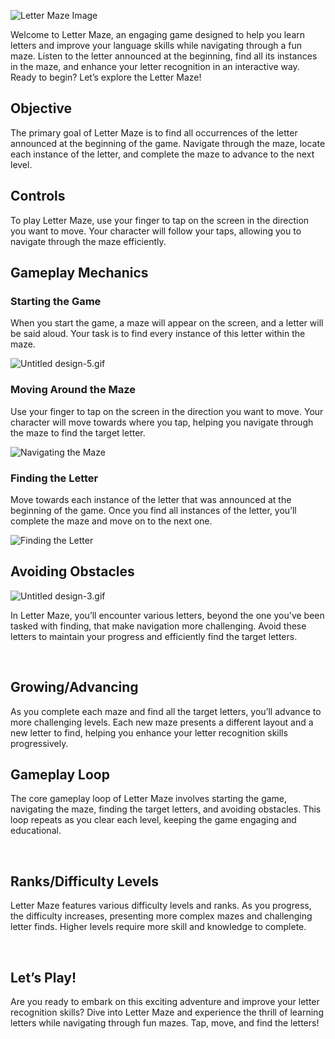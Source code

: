 ![Letter Maze Image](https://help.studycat.com/hc/article_attachments/34917832623897)


Welcome to Letter Maze, an engaging game designed to help you learn letters and improve your language skills while navigating through a fun maze. Listen to the letter announced at the beginning, find all its instances in the maze, and enhance your letter recognition in an interactive way. Ready to begin? Let’s explore the Letter Maze!


## Objective


The primary goal of Letter Maze is to find all occurrences of the letter announced at the beginning of the game. Navigate through the maze, locate each instance of the letter, and complete the maze to advance to the next level.


## Controls


To play Letter Maze, use your finger to tap on the screen in the direction you want to move. Your character will follow your taps, allowing you to navigate through the maze efficiently.


## Gameplay Mechanics


### Starting the Game


When you start the game, a maze will appear on the screen, and a letter will be said aloud. Your task is to find every instance of this letter within the maze.


![Untitled design-5.gif](https://help.studycat.com/hc/article_attachments/35079949007769)


### Moving Around the Maze


Use your finger to tap on the screen in the direction you want to move. Your character will move towards where you tap, helping you navigate through the maze to find the target letter.


![Navigating the Maze](https://help.studycat.com/hc/article_attachments/34917832629785)


### Finding the Letter


Move towards each instance of the letter that was announced at the beginning of the game. Once you find all instances of the letter, you’ll complete the maze and move on to the next one.


![Finding the Letter](https://help.studycat.com/hc/article_attachments/34917832631321)


## Avoiding Obstacles


![Untitled design-3.gif](https://help.studycat.com/hc/article_attachments/35076983481369)


In Letter Maze, you’ll encounter various letters, beyond the one you've been tasked with finding, that make navigation more challenging. Avoid these letters to maintain your progress and efficiently find the target letters.


 


## Growing/Advancing


As you complete each maze and find all the target letters, you’ll advance to more challenging levels. Each new maze presents a different layout and a new letter to find, helping you enhance your letter recognition skills progressively.


## Gameplay Loop


The core gameplay loop of Letter Maze involves starting the game, navigating the maze, finding the target letters, and avoiding obstacles. This loop repeats as you clear each level, keeping the game engaging and educational.


 


## Ranks/Difficulty Levels


Letter Maze features various difficulty levels and ranks. As you progress, the difficulty increases, presenting more complex mazes and challenging letter finds. Higher levels require more skill and knowledge to complete.


 


## Let’s Play!


Are you ready to embark on this exciting adventure and improve your letter recognition skills? Dive into Letter Maze and experience the thrill of learning letters while navigating through fun mazes. Tap, move, and find the letters!


 

